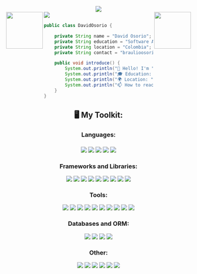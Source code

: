 <div align="center">
  <img src="https://readme-typing-svg.herokuapp.com/?font=Baloo2+Code&size=22&duration=3000&pause=1000&color=EBDEF0&center=true&vCenter=true&width=440&lines=I+don't+sleep+for+the+code;Universal+code+for+everyone;I+program+for+eat" />
</div>
<div>
  <img align="right" height="100" src="https://media.tenor.com/itjFesV8_RUAAAAi/soulja-boy-pepe.gif"/>
  <img align="left" height="100"  src="https://media.tenor.com/lNtmoshuUI8AAAAj/bahroo-hacker.gif"/>
</div>
<img src="https://user-images.githubusercontent.com/73097560/115834477-dbab4500-a447-11eb-908a-139a6edaec5c.gif">

```java
public class DavidOsorio {

    private String name = "David Osorio";
    private String education = "Software Analysis and Development";
    private String location = "Colombia";
    private String contact = "braulioosoriomartinez@gmail.com";

    public void introduce() {
        System.out.println("👋 Hello! I'm " + name + ".");
        System.out.println("🎓 Education: " + education + ".");
        System.out.println("🌍 Location: " + location + ".");
        System.out.println("📫 How to reach me: " + contact + ".");
    }
}
```


<div align="center">
  <h2>🖥️ My Toolkit:</h2>
  <h3>Languages:<h3>
  <div>
    <img src="https://skillicons.dev/icons?i=py"/>
    <img src="https://skillicons.dev/icons?i=php"/>
    <img src="https://skillicons.dev/icons?i=js"/>
    <img src="https://skillicons.dev/icons?i=java"/>
    <img src="https://skillicons.dev/icons?i=cs"/>
  </div>
  
  ### **Frameworks and Libraries:**
  <div>
    <img src="https://skillicons.dev/icons?i=react"/>
    <img src="https://skillicons.dev/icons?i=vite"/>
    <img src="https://skillicons.dev/icons?i=laravel"/>
    <img src="https://skillicons.dev/icons?i=fastapi"/>
    <img src="https://skillicons.dev/icons?i=spring"/>
    <img src="https://skillicons.dev/icons?i=bootstrap"/>
    <img src="https://skillicons.dev/icons?i=express"/>
    <img src="https://skillicons.dev/icons?i=nodejs"/>
    <img src="https://skillicons.dev/icons?i=dotnet"/>
  </div>
  
  ### **Tools:**
  <div>
    <img src="https://skillicons.dev/icons?i=visualstudio"/>
    <img src="https://skillicons.dev/icons?i=bash"/>
    <img src="https://skillicons.dev/icons?i=vscode"/>
    <img src="https://skillicons.dev/icons?i=github"/>
    <img src="https://skillicons.dev/icons?i=linux"/>
    <img src="https://skillicons.dev/icons?i=git"/>
    <img src="https://skillicons.dev/icons?i=androidstudio"/>
    <img src="https://skillicons.dev/icons?i=anaconda"/>
    <img src="https://skillicons.dev/icons?i=supabase"/>
    <img src="https://skillicons.dev/icons?i=postman"/>
  </div>
  
  ### **Databases and ORM:**
  <div>
    <img src="https://skillicons.dev/icons?i=mysql"/>
    <img src="https://skillicons.dev/icons?i=redis"/>
    <img src="https://skillicons.dev/icons?i=postgres"/>
    <img src="https://skillicons.dev/icons?i=prisma"/>
  </div>
  
  ### **Other:**
  <div>
    <img src="https://skillicons.dev/icons?i=npm"/>
    <img src="https://skillicons.dev/icons?i=discord"/>
    <img src="https://skillicons.dev/icons?i=figma"/>
    <img src="https://skillicons.dev/icons?i=notion"/>
    <img src="https://skillicons.dev/icons?i=html"/>
    <img src="https://skillicons.dev/icons?i=css"/>
  </div>
</div>
